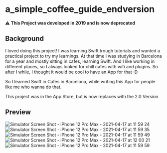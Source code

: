 # a_simple_coffee_guide_endversion

:warning: **This Project was developed in 2019 and is now deprecated**

## Background

I loved doing this project! I was learning Swift trough tutorials and wanted a practical project to try my learnings. 
At that time i was studying in Barcelona for a year and mostly sitting in cafes, learning Swift. And I like working in different places, 
so I always looked for chill cafes with wifi and plugins. So after I while, I thought it would be cool to have an App for that :D 

So I learned Swift in Cafes in Barcelona, while writing this App for people like me who wanna do that.

This project was in the App Store, but is now replaces with the 2.0 Version 




## Preview

![Simulator Screen Shot - iPhone 12 Pro Max - 2021-04-17 at 11 59 24](https://user-images.githubusercontent.com/47325422/115109465-26bfe680-9f76-11eb-83ff-6e741a65be15.png)
![Simulator Screen Shot - iPhone 12 Pro Max - 2021-04-17 at 11 59 35](https://user-images.githubusercontent.com/47325422/115109469-2889aa00-9f76-11eb-8c70-d1f4b8c76c96.png)
![Simulator Screen Shot - iPhone 12 Pro Max - 2021-04-17 at 11 59 49](https://user-images.githubusercontent.com/47325422/115109470-2a536d80-9f76-11eb-8a98-a8b79b43f715.png)
![Simulator Screen Shot - iPhone 12 Pro Max - 2021-04-17 at 12 00 21](https://user-images.githubusercontent.com/47325422/115109474-2b849a80-9f76-11eb-84cb-bb3702b741a5.png)
![Simulator Screen Shot - iPhone 12 Pro Max - 2021-04-17 at 11 59 59](https://user-images.githubusercontent.com/47325422/115109476-2cb5c780-9f76-11eb-96cf-251aea800d48.png)
